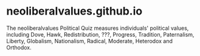 # neoliberalvalues.github.io
The neoliberalvalues Political Quiz measures individuals' political values, including Dove, Hawk, Redistribution, ???, Progress, Tradition, Paternalism, Liberty, Globalism, Nationalism, Radical, Moderate, Heterodox and Orthodox.

